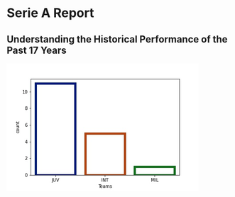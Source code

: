 # Serie A Report
## Understanding the Historical Performance of the Past 17 Years


![Getting Started](images/championships.jpg)



